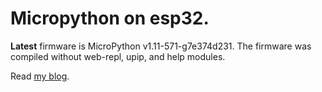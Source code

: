 # Micropython on esp32.

**Latest** firmware is MicroPython v1.11-571-g7e374d231.
The firmware was compiled without web-repl, upip, and help modules.

Read [my blog](https://kopimojo.blogspot.com/).
